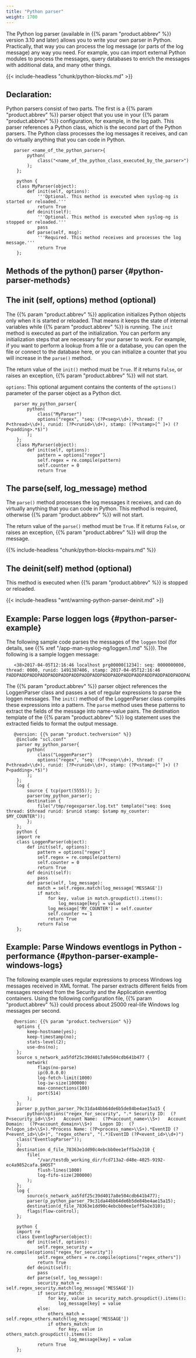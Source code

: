 ```yaml
---
title: "Python parser"
weight: 1700
---
```

<!-- DISCLAIMER: This file is based on the syslog-ng Open Source Edition documentation https://github.com/balabit/syslog-ng-ose-guides/commit/2f4a52ee61d1ea9ad27cb4f3168b95408fddfdf2 and is used under the terms of The syslog-ng Open Source Edition Documentation License. The file has been modified by Axoflow. -->

The Python log parser (available in {{% param "product.abbrev" %}} version 3.10 and later) allows you to write your own parser in Python. Practically, that way you can process the log message (or parts of the log message) any way you need. For example, you can import external Python modules to process the messages, query databases to enrich the messages with additional data, and many other things.

{{< include-headless "chunk/python-blocks.md" >}}

## Declaration:

Python parsers consist of two parts. The first is a {{% param "product.abbrev" %}} parser object that you use in your {{% param "product.abbrev" %}} configuration, for example, in the log path. This parser references a Python class, which is the second part of the Python parsers. The Python class processes the log messages it receives, and can do virtually anything that you can code in Python.

```shell
   parser <name_of_the_python_parser>{
        python(
            class("<name_of_the_python_class_executed_by_the_parser>")
        );
    };
    
    python {
    class MyParser(object):
        def init(self, options):
            '''Optional. This method is executed when syslog-ng is started or reloaded.'''
            return True
        def deinit(self):
            '''Optional. This method is executed when syslog-ng is stopped or reloaded.'''
            pass
        def parse(self, msg):
            '''Required. This method receives and processes the log message.'''
            return True
    };
```



## Methods of the python() parser {#python-parser-methods}


## The init (self, options) method (optional)

The {{% param "product.abbrev" %}} application initializes Python objects only when it is started or reloaded. That means it keeps the state of internal variables while {{% param "product.abbrev" %}} is running. The `init` method is executed as part of the initialization. You can perform any initialization steps that are necessary for your parser to work. For example, if you want to perform a lookup from a file or a database, you can open the file or connect to the database here, or you can initialize a counter that you will increase in the `parse()` method.

The return value of the `init()` method must be `True`. If it returns `False`, or raises an exception, {{% param "product.abbrev" %}} will not start.

`options`: This optional argument contains the contents of the `options()` parameter of the parser object as a Python dict.

```shell
   parser my_python_parser{
        python(
            class("MyParser")
            options("regex", "seq: (?P<seq>\\d+), thread: (?P<thread>\\d+), runid: (?P<runid>\\d+), stamp: (?P<stamp>[^ ]+) (?P<padding>.*$)")
        );
    };
    class MyParser(object):
        def init(self, options):
            pattern = options["regex"]
            self.regex = re.compile(pattern)
            self.counter = 0
            return True
```



## The parse(self, log_message) method

The `parse()` method processes the log messages it receives, and can do virtually anything that you can code in Python. This method is required, otherwise {{% param "product.abbrev" %}} will not start.

The return value of the `parse()` method must be `True`. If it returns `False`, or raises an exception, {{% param "product.abbrev" %}} will drop the message.

{{% include-headless "chunk/python-blocks-nvpairs.md" %}}



## The deinit(self) method (optional)

This method is executed when {{% param "product.abbrev" %}} is stopped or reloaded.

{{< include-headless "wnt/warning-python-parser-deinit.md" >}}

## Example: Parse loggen logs {#python-parser-example}

The following sample code parses the messages of the `loggen` tool (for details, see {{% xref "/app-man-syslog-ng/loggen.1.md" %}}). The following is a sample loggen message:

```shell
   <38>2017-04-05T12:16:46 localhost prg00000[1234]: seq: 0000000000, thread: 0000, runid: 1491387406, stamp: 2017-04-05T12:16:46 PADDPADDPADDPADDPADDPADDPADDPADDPADDPADDPADDPADDPADDPADDPADDPADDPADDPADDPADDPADDPADDPADDPADDPADDPADDPADDPADDPADDPADDPADDPADDPADD
```

The {{% param "product.abbrev" %}} parser object references the LoggenParser class and passes a set of regular expressions to parse the loggen messages. The `init()` method of the LoggenParser class compiles these expressions into a pattern. The `parse` method uses these patterns to extract the fields of the message into name-value pairs. The destination template of the {{% param "product.abbrev" %}} log statement uses the extracted fields to format the output message.

```shell
   @version: {{% param "product.techversion" %}}
    @include "scl.conf"
    parser my_python_parser{
        python(
            class("LoggenParser")
            options("regex", "seq: (?P<seq>\\d+), thread: (?P<thread>\\d+), runid: (?P<runid>\\d+), stamp: (?P<stamp>[^ ]+) (?P<padding>.*$)")
        );
    };
    log {
        source { tcp(port(5555)); };
        parser(my_python_parser);
        destination {
            file("/tmp/regexparser.log.txt" template("seq: $seq thread: $thread runid: $runid stamp: $stamp my_counter: $MY_COUNTER"));
        };
    };
    python {
    import re
    class LoggenParser(object):
        def init(self, options):
            pattern = options["regex"]
            self.regex = re.compile(pattern)
            self.counter = 0
            return True
        def deinit(self):
            pass
        def parse(self, log_message):
            match = self.regex.match(log_message['MESSAGE'])
            if match:
                for key, value in match.groupdict().items():
                    log_message[key] = value
                log_message['MY_COUNTER'] = self.counter
                self.counter += 1
                return True
            return False
    };
```



## Example: Parse Windows eventlogs in Python - performance {#python-parser-example-windows-logs}

The following example uses regular expressions to process Windows log messages received in XML format. The parser extracts different fields from messages received from the Security and the Application eventlog containers. Using the following configuration file, {{% param "product.abbrev" %}} could process about 25000 real-life Windows log messages per second.

```shell
   @version: {{% param "product.techversion" %}}
    options {
        keep-hostname(yes);
        keep-timestamp(no);
        stats-level(2);
        use-dns(no);
    };
    source s_network_aa5fdf25c39d4017a8e504cdb641b477 {
        network(
            flags(no-parse)
            ip(0.0.0.0)
            log-fetch-limit(1000)
            log-iw-size(100000)
            max-connections(100)
            port(514)
        );
    };
    parser p_python_parser_79c31da44bb64de6b5de84be4ae15a15 {
        python(options("regex_for_security", ".* Security ID:  (?P<security_id>\\S+)   Account Name:  (?P<account_name>\\S+)   Account Domain:  (?P<account_domain>\\S+)   Logon ID:  (?P<logon_id>\\S+).*Process Name: (?P<process_name>\\S+).*EventID (?P<event_id>\\d+)", "regex_others", "(.*)EventID (?P<event_id>\\d+)")
    class("EventlogParser"));
    };
    destination d_file_78363e1dd90c4ebcbb0ee1eff5a2e310 {
        file(
            "/var/testdb_working_dir/fcd713a2-d48e-4025-9192-ec4a9852cafa.$HOST"
            flush-lines(1000)
            log-fifo-size(200000)
        );
    };
    log {
        source(s_network_aa5fdf25c39d4017a8e504cdb641b477);
        parser(p_python_parser_79c31da44bb64de6b5de84be4ae15a15);
        destination(d_file_78363e1dd90c4ebcbb0ee1eff5a2e310);
        flags(flow-control);
    };
    
    python {
    import re
    class EventlogParser(object):
        def init(self, options):
            self.regex_security = re.compile(options["regex_for_security"])
            self.regex_others = re.compile(options["regex_others"])
            return True
        def deinit(self):
            pass
        def parse(self, log_message):
            security_match = self.regex_security.match(log_message['MESSAGE'])
            if security_match:
                for key, value in security_match.groupdict().items():
                    log_message[key] = value
            else:
                others_match = self.regex_others.match(log_message['MESSAGE'])
                if others_match:
                    for key, value in others_match.groupdict().items():
                        log_message[key] = value
            return True
    };
```

